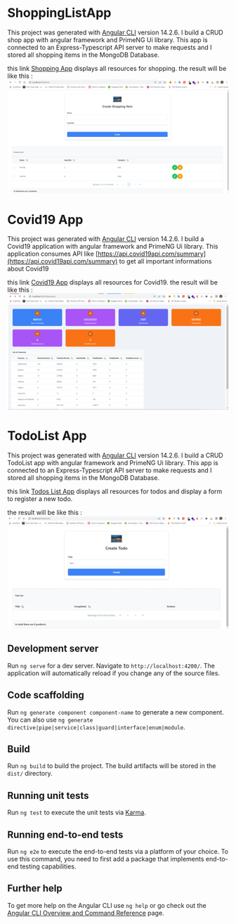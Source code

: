 # ShoppingListApp

This project was generated with [Angular CLI](https://github.com/angular/angular-cli) version 14.2.6.
I build a CRUD shop app with angular framework and PrimeNG Ui library. This app is connected to an Express-Typescript API server
to make requests and I stored all shopping items in the MongoDB Database.

this link [Shopping App](https://63791995124cbb0009db3353--sweet-kulfi-1dcd5b.netlify.app/lists) displays all resources for shopping.
the result will be like this : 
![./results/shopping.PNG](./results/shopping.PNG)

# Covid19 App

This project was generated with [Angular CLI](https://github.com/angular/angular-cli) version 14.2.6.
I build a Covid19 application with angular framework and PrimeNG Ui library. This application consumes API like
[https://api.covid19api.com/summary](https://api.covid19api.com/summary) to get all important informations about 
Covid19

this link [Covid19 App](https://63791995124cbb0009db3353--sweet-kulfi-1dcd5b.netlify.app/dashboard) displays all resources for Covid19.
the result will be like this : 
![./results/covid19.PNG](./results/covid19.PNG)

# TodoList App

This project was generated with [Angular CLI](https://github.com/angular/angular-cli) version 14.2.6.
I build a CRUD TodoList app with angular framework and PrimeNG Ui library. This app is connected to an Express-Typescript API server
to make requests and I stored all shopping items in the MongoDB Database.

this link [Todos List App](https://63791995124cbb0009db3353--sweet-kulfi-1dcd5b.netlify.app/todos) displays all resources for todos and display a form to register a new todo.

the result will be like this : 
![./results/todo.png](./results/todo.png)

## Development server

Run `ng serve` for a dev server. Navigate to `http://localhost:4200/`. The application will automatically reload if you change any of the source files.

## Code scaffolding

Run `ng generate component component-name` to generate a new component. You can also use `ng generate directive|pipe|service|class|guard|interface|enum|module`.

## Build

Run `ng build` to build the project. The build artifacts will be stored in the `dist/` directory.

## Running unit tests

Run `ng test` to execute the unit tests via [Karma](https://karma-runner.github.io).

## Running end-to-end tests

Run `ng e2e` to execute the end-to-end tests via a platform of your choice. To use this command, you need to first add a package that implements end-to-end testing capabilities.

## Further help

To get more help on the Angular CLI use `ng help` or go check out the [Angular CLI Overview and Command Reference](https://angular.io/cli) page.
